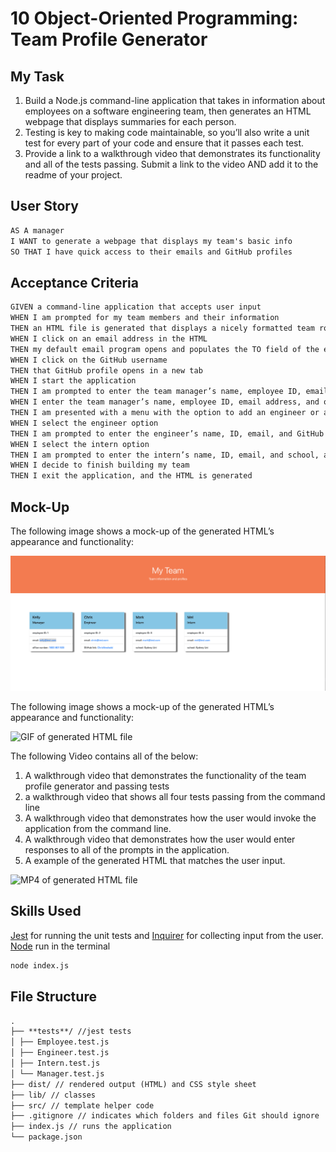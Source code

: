 # 10 Object-Oriented Programming: Team Profile Generator

## My Task

1. Build a Node.js command-line application that takes in information about employees on a software engineering team, then generates an HTML webpage that displays summaries for each person.
2. Testing is key to making code maintainable, so you’ll also write a unit test for every part of your code and ensure that it passes each test.
3. Provide a link to a walkthrough video that demonstrates its functionality and all of the tests passing. Submit a link to the video AND add it to the readme of your project.

## User Story

```md
AS A manager
I WANT to generate a webpage that displays my team's basic info
SO THAT I have quick access to their emails and GitHub profiles
```

## Acceptance Criteria

```md
GIVEN a command-line application that accepts user input
WHEN I am prompted for my team members and their information
THEN an HTML file is generated that displays a nicely formatted team roster based on user input
WHEN I click on an email address in the HTML
THEN my default email program opens and populates the TO field of the email with the address
WHEN I click on the GitHub username
THEN that GitHub profile opens in a new tab
WHEN I start the application
THEN I am prompted to enter the team manager’s name, employee ID, email address, and office number
WHEN I enter the team manager’s name, employee ID, email address, and office number
THEN I am presented with a menu with the option to add an engineer or an intern or to finish building my team
WHEN I select the engineer option
THEN I am prompted to enter the engineer’s name, ID, email, and GitHub username, and I am taken back to the menu
WHEN I select the intern option
THEN I am prompted to enter the intern’s name, ID, email, and school, and I am taken back to the menu
WHEN I decide to finish building my team
THEN I exit the application, and the HTML is generated
```

## Mock-Up

The following image shows a mock-up of the generated HTML’s appearance and functionality:

![Screen Shot of generated HTML file](./assets/image/Module-10-OOP-Challenge-TP-Generator.png)

The following image shows a mock-up of the generated HTML’s appearance and functionality:

![GIF of generated HTML file](./assets/gif/Module-10-OOP-Challenge-TP-Generator.gif)

The following Video contains all of the below:

1. A walkthrough video that demonstrates the functionality of the team profile generator and passing tests
2. a walkthrough video that shows all four tests passing from the command line
3. A walkthrough video that demonstrates how the user would invoke the application from the command line.
4. A walkthrough video that demonstrates how the user would enter responses to all of the prompts in the application.
5. A example of the generated HTML that matches the user input.

![MP4 of generated HTML file](https://drive.google.com/file/d/1DF-7T1aLF_90GMrI8KR8MlOrHfRvo1Qz/view)

## Skills Used

[Jest](https://www.npmjs.com/package/jest) for running the unit tests and
[Inquirer](https://www.npmjs.com/package/inquirer/v/8.2.4) for collecting input from the user.
[Node](https://nodejs.org/en/download/) run in the terminal

```bash
node index.js
```

## File Structure

```md
.
├── **tests**/ //jest tests
│ ├── Employee.test.js
│ ├── Engineer.test.js
│ ├── Intern.test.js
│ └── Manager.test.js
├── dist/ // rendered output (HTML) and CSS style sheet  
├── lib/ // classes
├── src/ // template helper code
├── .gitignore // indicates which folders and files Git should ignore
├── index.js // runs the application
└── package.json
```
